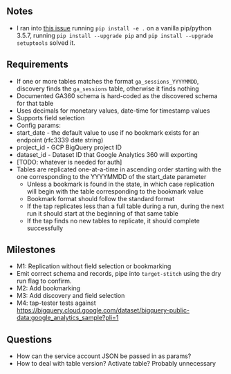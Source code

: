 
## Notes
 - I ran into [this issue](https://github.com/googleapis/google-cloud-python/issues/2990) running `pip install -e .` on a vanilla pip/python 3.5.7, running `pip install --upgrade pip` and `pip install --upgrade setuptools` solved it.


## Requirements
 - If one or more tables matches the format `ga_sessions_YYYYMMDD`, discovery finds the `ga_sessions` table, otherwise it finds nothing
 - Documented GA360 schema is hard-coded as the discovered schema for that table
  - Uses decimals for monetary values, date-time for timestamp values
  - Supports field selection
 - Config params:
  - start_date - the default value to use if no bookmark exists for an endpoint (rfc3339 date string)
  - project_id - GCP BigQuery project ID
  - dataset_id - Dataset ID that Google Analytics 360 will exporting
  - [TODO: whatever is needed for auth]
 - Tables are replicated one-at-a-time in ascending order starting with the one corresponding to the YYYYMMDD of the start_date parameter
   - Unless a bookmark is found in the state, in which case replication will begin with the table corresponding to the bookmark value
   - Bookmark format should follow the standard format
   - If the tap replicates less than a full table during a run, during the next run it should start at the beginning of that same table
   - If the tap finds no new tables to replicate, it should complete successfully 
  
## Milestones
 - M1: Replication without field selection or bookmarking
  - Emit correct schema and records, pipe into `target-stitch` using the dry run flag to confirm.
 - M2: Add bookmarking
 - M3: Add discovery and field selection
 - M4: tap-tester tests against https://bigquery.cloud.google.com/dataset/bigquery-public-data:google_analytics_sample?pli=1
  
## Questions
 - How can the service account JSON be passed in as params?
 - How to deal with table version? Activate table? Probably unnecessary

